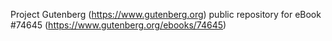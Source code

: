 Project Gutenberg (https://www.gutenberg.org) public repository for
eBook #74645 (https://www.gutenberg.org/ebooks/74645)
